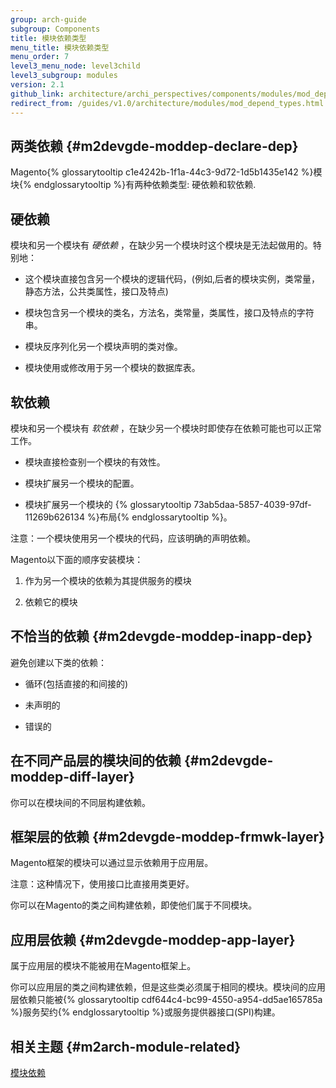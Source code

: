 ```yaml
---
group: arch-guide
subgroup: Components
title: 模块依赖类型
menu_title: 模块依赖类型
menu_order: 7
level3_menu_node: level3child
level3_subgroup: modules
version: 2.1
github_link: architecture/archi_perspectives/components/modules/mod_depend_types.md
redirect_from: /guides/v1.0/architecture/modules/mod_depend_types.html
---
```


## 两类依赖 {#m2devgde-moddep-declare-dep}

Magento{% glossarytooltip c1e4242b-1f1a-44c3-9d72-1d5b1435e142 %}模块{% endglossarytooltip %}有两种依赖类型: 硬依赖和软依赖.

## 硬依赖

模块和另一个模块有 *硬依赖* ，在缺少另一个模块时这个模块是无法起做用的。特别地：

* 这个模块直接包含另一个模块的逻辑代码，(例如,后者的模块实例，类常量，静态方法，公共类属性，接口及特点)

* 模块包含另一个模块的类名，方法名，类常量，类属性，接口及特点的字符串。

* 模块反序列化另一个模块声明的类对像。

* 模块使用或修改用于另一个模块的数据库表。

## 软依赖

模块和另一个模块有 *软依赖* ，在缺少另一个模块时即使存在依赖可能也可以正常工作。

* 模块直接检查别一个模块的有效性。

* 模块扩展另一个模块的配置。

* 模块扩展另一个模块的 {% glossarytooltip 73ab5daa-5857-4039-97df-11269b626134 %}布局{% endglossarytooltip %}。

<div class="bs-callout bs-callout-warning" id="warning">
  <p>
    注意：一个模块使用另一个模块的代码，应该明确的声明依赖。
  </p>
</div>

Magento以下面的顺序安装模块：

1) 作为另一个模块的依赖为其提供服务的模块

2) 依赖它的模块

## 不恰当的依赖 {#m2devgde-moddep-inapp-dep}

避免创建以下类的依赖：

* 循环(包括直接的和间接的)

* 未声明的

* 错误的

## 在不同产品层的模块间的依赖 {#m2devgde-moddep-diff-layer}

你可以在模块间的不同层构建依赖。

## 框架层的依赖 {#m2devgde-moddep-frmwk-layer}

Magento框架的模块可以通过显示依赖用于应用层。

<div class="bs-callout bs-callout-info" id="info">
  <p>注意：这种情况下，使用接口比直接用类更好。 </p>
  <p>你可以在Magento的类之间构建依赖，即使他们属于不同模块。</p>
</div>

## 应用层依赖 {#m2devgde-moddep-app-layer}
属于应用层的模块不能被用在Magento框架上。

你可以应用层的类之间构建依赖，但是这些类必须属于相同的模块。模块间的应用层依赖只能被{% glossarytooltip cdf644c4-bc99-4550-a954-dd5ae165785a %}服务契约{% endglossarytooltip %}或服务提供器接口(SPI)构建。

## 相关主题 {#m2arch-module-related}

<a href="{{ page.baseurl }}/architecture/archi_perspectives/components/modules/mod_depend.html">模块依赖</a>
